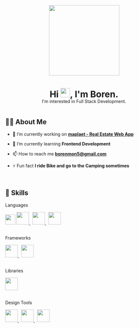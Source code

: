 <h2 align="center">
  <img src="https://drive.google.com/uc?id=1utse6W24eesDOipF2BpIuSpn21IYHlMP" height="225"/>
</h2>

<h1 align="center">Hi <img src="https://raw.githubusercontent.com/MartinHeinz/MartinHeinz/master/wave.gif" width="30px">, I'm Boren.</h1>
<p align="center" style="margin: -21px 0 45px;">I'm interested in Full Stack Development.</p>


<h2>🙋‍♂️ About Me</h2>

- 🔭 I’m currently working on **[maplaet - Real Estate Web App](https://google.com/)**

- 🌱 I’m currently learning **Frontend Development**

- 📫 How to reach me **borenmon5@gmail.com**

- ⚡ Fun fact **I ride Bike and go to the Camping sometimes** 

<br>

<h2>🚀 Skills</h2>

<p style="margin-top: 7px;">
  <p>Languages</p>
  <img height="32" width="32" src="https://cdn.jsdelivr.net/npm/simple-icons@v5/icons/html5.svg" />
  <a href="https://css-tricks.com/" style="margin-right: 7px;" target="_blank">
    <img src="https://upload.wikimedia.org/wikipedia/commons/d/d5/CSS3_logo_and_wordmark.svg" height="40"/> 
  </a>
  <a href="https://www.javascript.com/" style="margin-right: 7px;" target="_blank">
    <img src="https://upload.wikimedia.org/wikipedia/commons/9/99/Unofficial_JavaScript_logo_2.svg" height="40"/>
  </a>
  <a href="https://www.php.net/" style="margin-right: 7px;" target="_blank">
    <img src="https://upload.wikimedia.org/wikipedia/commons/2/27/PHP-logo.svg" height="40"/>
  </a><br><br>
  <p>Frameworks</p>
  <a href="https://getbootstrap.com/" style="margin-right: 7px;" target="_blank">
    <img src="https://upload.wikimedia.org/wikipedia/commons/b/b2/Bootstrap_logo.svg" height="40"/>
  </a>
  <a href="https://laravel.com/" style="margin-right: 7px;" target="_blank">
    <img src="https://upload.wikimedia.org/wikipedia/commons/9/9a/Laravel.svg" height="40"/>
  </a><br><br>
  <p>Libraries</p>
  <a href="https://reactjs.org/" style="margin-right: 7px;" target="_blank">
    <img src="https://upload.wikimedia.org/wikipedia/commons/a/a7/React-icon.svg" height="40"/>
  </a><br><br>
  <p>Design Tools</p>
  <a href="https://www.adobe.com/products/photoshop.html" style="margin-right: 7px;" target="_blank">
    <img src="https://upload.wikimedia.org/wikipedia/commons/a/af/Adobe_Photoshop_CC_icon.svg" height="40"/>
  </a>
  <a href="https://www.adobe.com/products/illustrator.html" style="margin-right: 7px;" target="_blank">
    <img src="https://upload.wikimedia.org/wikipedia/commons/f/fb/Adobe_Illustrator_CC_icon.svg" height="40"/>
  </a>
  <a href="https://www.adobe.com/products/xd.html" style="margin-right: 7px;" target="_blank">
    <img src="https://upload.wikimedia.org/wikipedia/commons/c/c2/Adobe_XD_CC_icon.svg" height="40"/>
  </a>
</p>

<!-- <p>
    <a href="https://github.com/SubhamRaoniar28/github-readme-streak-stats">
        <img title="🔥 Get streak stats for your profile at git.io/streak-stats" alt="Subham Raoniar's streak" src="https://github-readme-streak-stats.herokuapp.com/?user=SubhamRaoniar28&theme=black-ice&hide_border=true&stroke=0000&background=060A0CD0"/>
    </a>
</p>

## 📊 My Github Stats

  <br/>
    <a href="https://github.com/SubhamRaoniar28/github-readme-stats"><img alt="Subham Raoniar's Github Stats" src="https://github-readme-stats.vercel.app/api?username=SubhamRaoniar28&show_icons=true&count_private=true&theme=react&hide_border=true&bg_color=0D1117" /></a>
  <a href="https://github.com/SubhamRaoniar28/github-readme-stats"><img alt="Subham Raoniar's Top Languages" src="https://github-readme-stats.vercel.app/api/top-langs/?username=SubhamRaoniar28&langs_count=8&count_private=true&layout=compact&theme=react&hide_border=true&bg_color=0D1117" /></a>
  <br/>
  <b>Note:</b> Top languages is only a metric of the languages my public code consists of and doesn't reflect experience or skill level.


<br/>
<br/>

<a href="https://github.com/SubhamRaoniar28/github-readme-activity-graph"><img alt="Subham Raoniar's Activity Graph" src="https://activity-graph.herokuapp.com/graph?username=SubhamRaoniar28&bg_color=0D1117&color=5BCDEC&line=5BCDEC&point=FFFFFF&hide_border=true" /></a>

<br/>
<br/>

## Connect with me:
<p align="left">

<a href = "https://www.linkedin.com/in/subham-raoniar/"><img src="https://img.icons8.com/fluent/48/000000/linkedin.png"/></a>
<a href = "https://twitter.com/subhamraoniar"><img src="https://img.icons8.com/fluent/48/000000/twitter.png"/></a>
<a href = "https://www.instagram.com/subhamraoniar/"><img src="https://img.icons8.com/fluent/48/000000/instagram-new.png"/></a>
<a href = "https://www.youtube.com/channel/UC-NXT1lYAOPa3lrgWXqvuHA"><img src="https://img.icons8.com/color/48/000000/youtube-play.png"/></a>

</p>

## ❤ Views and Followers
<a href="https://github.com/Meghna-DAS/github-profile-views-counter">
    <img src="https://komarev.com/ghpvc/?username=SubhamRaoniar28">
</a>
<a href="https://github.com/SubhamRaoniar28?tab=followers"><img src="https://img.shields.io/github/followers/SubhamRaoniar28?label=Followers&style=social" alt="GitHub Badge"></a> -->